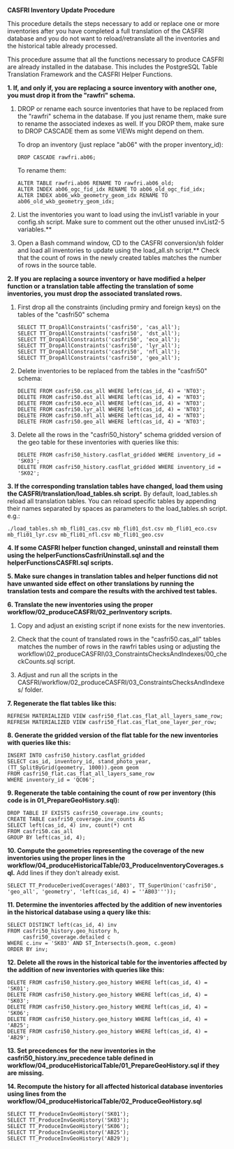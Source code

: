 **CASFRI Inventory Update Procedure**

This procedure details the steps necessary to add or replace one or more inventories after you have completed a full translation of the CASFRI database and you do not want to reload/retranslate all the inventories and the historical table already processed.

This procedure assume that all the functions necessary to produce CASFRI are already installed in the database. This includes the PostgreSQL Table Translation Framework and the CASFRI Helper Functions.

**1. If, and only if, you are replacing a source inventory with another one, you must drop it from the "rawfri" schema.**

 1. DROP or rename each source inventories that have to be replaced from the "rawfri" schema in the database. If you just rename them, make sure to rename the associated indexes as well. If you DROP them, make sure to DROP CASCADE them as some VIEWs might depend on them.

    To drop an inventory (just replace "ab06" with the proper inventory_id):

    ```
    DROP CASCADE rawfri.ab06;
    ```

    To rename them:

    ```
    ALTER TABLE rawfri.ab06 RENAME TO rawfri.ab06_old;
    ALTER INDEX ab06_ogc_fid_idx RENAME TO ab06_old_ogc_fid_idx;
    ALTER INDEX ab06_wkb_geometry_geom_idx RENAME TO ab06_old_wkb_geometry_geom_idx;
    ```
    
 2. List the inventories you want to load using the invList1 variable in your config.sh script. Make sure to comment out the other unused invList2-5 variables.**

 3. Open a Bash command window, CD to the CASFRI conversion/sh folder and load all inventories to update using the load_all.sh script.**
    Check that the count of rows in the newly created tables matches the number of rows in the source table.


**2. If you are replacing a source inventory or have modified a helper function or a translation table affecting the translation of some inventories, you must drop the associated translated rows.**

 1. First drop all the constraints (including prmiry and foreign keys) on the tables of the "casfri50" schema

    ```
    SELECT TT_DropAllConstraints('casfri50', 'cas_all');
    SELECT TT_DropAllConstraints('casfri50', 'dst_all');
    SELECT TT_DropAllConstraints('casfri50', 'eco_all');
    SELECT TT_DropAllConstraints('casfri50', 'lyr_all');
    SELECT TT_DropAllConstraints('casfri50', 'nfl_all');
    SELECT TT_DropAllConstraints('casfri50', 'geo_all');
    ```

 2. Delete inventories to be replaced from the tables in the "casfri50" schema:

    ```
    DELETE FROM casfri50.cas_all WHERE left(cas_id, 4) = 'NT03';
    DELETE FROM casfri50.dst_all WHERE left(cas_id, 4) = 'NT03';
    DELETE FROM casfri50.eco_all WHERE left(cas_id, 4) = 'NT03';
    DELETE FROM casfri50.lyr_all WHERE left(cas_id, 4) = 'NT03';
    DELETE FROM casfri50.nfl_all WHERE left(cas_id, 4) = 'NT03';
    DELETE FROM casfri50.geo_all WHERE left(cas_id, 4) = 'NT03';
    ```

 3. Delete all the rows in the "casfri50_history" schema gridded version of the geo table for these inventories with queries like this:

    ```
    DELETE FROM casfri50_history.casflat_gridded WHERE inventory_id = 'SK03';
    DELETE FROM casfri50_history.casflat_gridded WHERE inventory_id = 'SK02';
    ```


**3. If the corresponding translation tables have changed, load them using the CASFRI/translation/load_tables.sh script.**
    By default, load_tables.sh reload all translation tables. You can reload specific tables by appending their names separated by spaces as parameters to the load_tables.sh script. e.g.:
    
```
./load_tables.sh mb_fli01_cas.csv mb_fli01_dst.csv mb_fli01_eco.csv mb_fli01_lyr.csv mb_fli01_nfl.csv mb_fli01_geo.csv
```

**4. If some CASFRI helper function changed, uninstall and reinstall them using the helperFunctionsCasfriUninstall.sql and the helperFunctionsCASFRI.sql scripts.**

**5. Make sure changes in translation tables and helper functions did not have unwanted side effect on other translations by running the translation tests and compare the results with the archived test tables.** 

**6. Translate the new inventories using the proper workflow/02_produceCASFRI/02_perInventory scripts.**

 1. Copy and adjust an existing script if none exists for the new inventories.

 2. Check that the count of translated rows in the "casfri50.cas_all" tables matches the number of rows in the rawfri tables using or adjusting the workflow\02_produceCASFRI\03_ConstraintsChecksAndIndexes/00_checkCounts.sql script.
 
 3. Adjust and run all the scripts in the CASFRI/workflow/02_produceCASFRI/03_ConstraintsChecksAndIndexes/ folder.

**7. Regenerate the flat tables like this:**

```
REFRESH MATERIALIZED VIEW casfri50_flat.cas_flat_all_layers_same_row;
REFRESH MATERIALIZED VIEW casfri50_flat.cas_flat_one_layer_per_row;
```

**8. Generate the gridded version of the flat table for the new inventories with queries like this:**

```
INSERT INTO casfri50_history.casflat_gridded 
SELECT cas_id, inventory_id, stand_photo_year, (TT_SplitByGrid(geometry, 1000)).geom geom
FROM casfri50_flat.cas_flat_all_layers_same_row
WHERE inventory_id = 'QC06';
```

**9. Regenerate the table containing the count of row per inventory (this code is in 01_PrepareGeoHistory.sql):**

```
DROP TABLE IF EXISTS casfri50_coverage.inv_counts;
CREATE TABLE casfri50_coverage.inv_counts AS
SELECT left(cas_id, 4) inv, count(*) cnt
FROM casfri50.cas_all
GROUP BY left(cas_id, 4);
```

**10. Compute the geometries representing the coverage of the new inventories using the proper lines in the workflow/04_produceHistoricalTable/03_ProduceInventoryCoverages.sql.**
    Add lines if they don't already exist.

```
SELECT TT_ProduceDerivedCoverages('AB03', TT_SuperUnion('casfri50', 'geo_all', 'geometry', 'left(cas_id, 4) = ''AB03'''));
```

**11. Determine the inventories affected by the addition of new inventories in the historical database using a query like this:**

```
SELECT DISTINCT left(cas_id, 4) inv
FROM casfri50_history.geo_history h, 
     casfri50_coverage.detailed c
WHERE c.inv = 'SK03' AND ST_Intersects(h.geom, c.geom)
ORDER BY inv;
```

**12. Delete all the rows in the historical table for the inventories affected by the addition of new inventories with queries like this:**

```
DELETE FROM casfri50_history.geo_history WHERE left(cas_id, 4) = 'SK01';
DELETE FROM casfri50_history.geo_history WHERE left(cas_id, 4) = 'SK03';
DELETE FROM casfri50_history.geo_history WHERE left(cas_id, 4) = 'SK06';
DELETE FROM casfri50_history.geo_history WHERE left(cas_id, 4) = 'AB25';
DELETE FROM casfri50_history.geo_history WHERE left(cas_id, 4) = 'AB29';
```    

**13. Set precedences for the new inventories in the casfri50_history.inv_precedence table defined in workflow/04_produceHistoricalTable/01_PrepareGeoHistory.sql if they are missing.**

**14. Recompute the history for all affected historical database inventories using lines from the workflow/04_produceHistoricalTable/02_ProduceGeoHistory.sql**


```
SELECT TT_ProduceInvGeoHistory('SK01');
SELECT TT_ProduceInvGeoHistory('SK03');
SELECT TT_ProduceInvGeoHistory('SK06');
SELECT TT_ProduceInvGeoHistory('AB25');
SELECT TT_ProduceInvGeoHistory('AB29');
```



